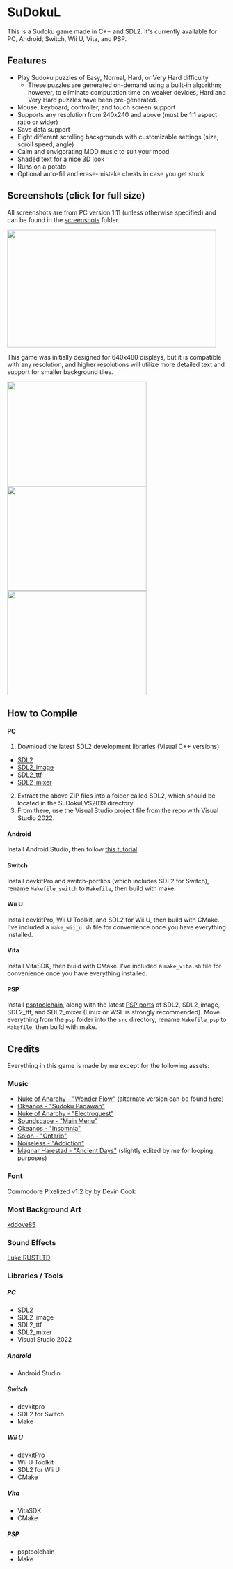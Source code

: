 # SuDokuL
This is a Sudoku game made in C++ and SDL2. It's currently available for PC, Android, Switch, Wii U, Vita, and PSP.

## Features
- Play Sudoku puzzles of Easy, Normal, Hard, or Very Hard difficulty
  - These puzzles are generated on-demand using a built-in algorithm; however, to eliminate computation time on weaker devices, Hard and Very Hard puzzles have been pre-generated.
- Mouse, keyboard, controller, and touch screen support
- Supports any resolution from 240x240 and above (must be 1:1 aspect ratio or wider)
- Save data support
- Eight different scrolling backgrounds with customizable settings (size, scroll speed, angle)
- Calm and envigorating MOD music to suit your mood
- Shaded text for a nice 3D look
- Runs on a potato
- Optional auto-fill and erase-mistake cheats in case you get stuck

## Screenshots (click for full size)

All screenshots are from PC version 1.11 (unless otherwise specified) and can be found in the [screenshots](https://github.com/Mode8fx/SuDokuL/tree/main/screenshots) folder.

<img src="https://github.com/Mode8fx/SuDokuL/blob/main/screenshots/screenshot-1920-1080_1.png?raw=true" width="480" height="270"/>

This game was initially designed for 640x480 displays, but it is compatible with any resolution, and higher resolutions will utilize more detailed text and support for smaller background tiles.

<img src="https://github.com/Mode8fx/SuDokuL/blob/main/screenshots/screenshot-640-480_1.png?raw=true" width="320" height="240"/> <img src="https://github.com/Mode8fx/SuDokuL/blob/main/screenshots/screenshot-640-480_2.png?raw=true" width="320" height="240"/> <img src="https://github.com/Mode8fx/SuDokuL/blob/main/screenshots/screenshot-640-480_3.png?raw=true" width="320" height="240"/>

## How to Compile
#### PC
1. Download the latest SDL2 development libraries (Visual C++ versions):
- [SDL2](https://www.libsdl.org/download-2.0.php)
- [SDL2_image](https://www.libsdl.org/projects/SDL_image/)
- [SDL2_ttf](https://www.libsdl.org/projects/SDL_ttf/)
- [SDL2_mixer](https://www.libsdl.org/projects/SDL_mixer/)
2. Extract the above ZIP files into a folder called SDL2, which should be located in the SuDokuLVS2019 directory.
3. From there, use the Visual Studio project file from the repo with Visual Studio 2022.
#### Android
Install Android Studio, then follow [this tutorial](https://discourse.libsdl.org/t/building-sdl2-0-10-in-android-studio-3-4-2-in-windows-10/26481).
#### Switch
Install devkitPro and switch-portlibs (which includes SDL2 for Switch), rename `Makefile_switch` to `Makefile`, then build with make.
#### Wii U
Install devkitPro, Wii U Toolkit, and SDL2 for Wii U, then build with CMake. I've included a `make_wii_u.sh` file for convenience once you have everything installed.
#### Vita
Install VitaSDK, then build with CMake. I've included a `make_vita.sh` file for convenience once you have everything installed.
#### PSP
Install [psptoolchain](https://github.com/pspdev/psptoolchain), along with the latest [PSP ports](https://github.com/pspdev/psp-ports) of SDL2, SDL2_image, SDL2_ttf, and SDL2_mixer (Linux or WSL is strongly recommended). Move everything from the `psp` folder into the `src` directory, rename `Makefile_psp` to `Makefile`, then build with make.

## Credits
Everything in this game is made by me except for the following assets:

### Music
- [Nuke of Anarchy - "Wonder Flow"](http://modarchive.org/index.php?request=view_by_moduleid&query=38132) (alternate version can be found [here](http://modarchive.org/index.php?request=view_by_moduleid&query=133262))
- [Okeanos - "Sudoku Padawan"](http://modarchive.org/index.php?request=view_by_moduleid&query=64812)
- [Nuke of Anarchy - "Electroquest"](http://modarchive.org/index.php?request=view_by_moduleid&query=41515)
- [Soundscape - "Main Menu"](http://modarchive.org/index.php?request=view_by_moduleid&query=49158)
- [Okeanos - "Insomnia"](http://modarchive.org/index.php?request=view_by_moduleid&query=45908)
- [Solon - "Ontario"](http://modarchive.org/index.php?request=view_by_moduleid&query=128908)
- [Noiseless - "Addiction"](http://modarchive.org/index.php?request=view_by_moduleid&query=32912)
- [Magnar Harestad - "Ancient Days"](https://modarchive.org/index.php?request=view_by_moduleid&query=105080) (slightly edited by me for looping purposes)

### Font
Commodore Pixelized v1.2 by by Devin Cook

### Most Background Art
[kddove85](https://opengameart.org/content/2d-tilesets)

### Sound Effects
[Luke.RUSTLTD](https://opengameart.org/users/lukerustltd)

### Libraries / Tools
##### PC
- SDL2
- SDL2_image
- SDL2_ttf
- SDL2_mixer
- Visual Studio 2022
##### Android
- Android Studio
##### Switch
- devkitpro
- SDL2 for Switch
- Make
##### Wii U
- devkitPro
- Wii U Toolkit
- SDL2 for Wii U
- CMake
##### Vita
- VitaSDK
- CMake
##### PSP
- psptoolchain
- Make
